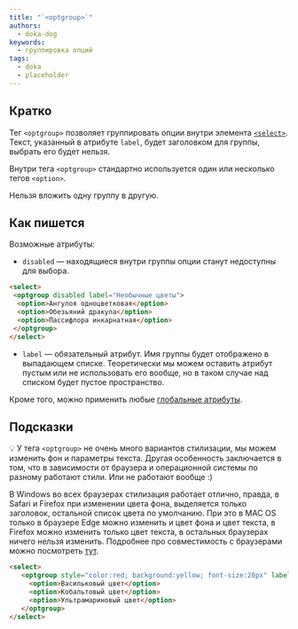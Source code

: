 ```yaml
---
title: "`<optgroup>`"
authors:
  - doka-dog
keywords:
  - группировка опций
tags:
  - doka
  - placeholder
---
```


## Кратко

Тег `<optgroup>` позволяет группировать опции внутри элемента [`<select>`](/html/select/). Текст, указанный в атрибуте `label`, будет заголовком для группы, выбрать его будет нельзя.

Внутри тега `<optgroup>` стандартно используется один или несколько тегов `<option>`.

Нельзя вложить одну группу в другую.

## Как пишется

Возможные атрибуты:

- `disabled` — находящиеся внутри группы опции станут недоступны для выбора.

```html
<select>
 <optgroup disabled label="Необычные цветы">
  <option>Ангулоя одноцветковая</option>
  <option>Обезьяний дракула</option>
  <option>Пассифлора инкарнатная</option>
 </optgroup>
</select>
```

- `label` — обязательный атрибут. Имя группы будет отображено в выпадающем списке. Теоретически мы можем оставить атрибут пустым или не использовать его вообще, но в таком случае над списком будет пустое пространство.

Кроме того, можно применить любые [глобальные атрибуты](/html/global-attrs/).

## Подсказки

💡 У тега `<optgroup>` не очень много вариантов стилизации, мы можем изменить фон и параметры текста. Другая особенность заключается в том, что в зависимости от браузера и операционной системы по разному работают стили. Или не работают вообще :)

В Windows во всех браузерах стилизация работает отлично, правда, в Safari и Firefox при изменении цвета фона, выделяется только заголовок, остальной список цвета по умолчанию. При это в MAC OS только в браузере Edge можно изменить и цвет фона и цвет текста, в Firefox можно изменить только цвет текста, в остальных браузерах ничего нельзя изменить. Подробнее про совместимость с браузерами можно посмотреть [тут](https://caniuse.com/?search=optgroup).

```html
<select>
   <optgroup style="color:red; background:yellow; font-size:20px" label="Синие цвета">
     <option>Васильковый цвет</option>
     <option>Кобальтовый цвет</option>
     <option>Ультрамариновый цвет</option>
   </optgroup>
</select>
```